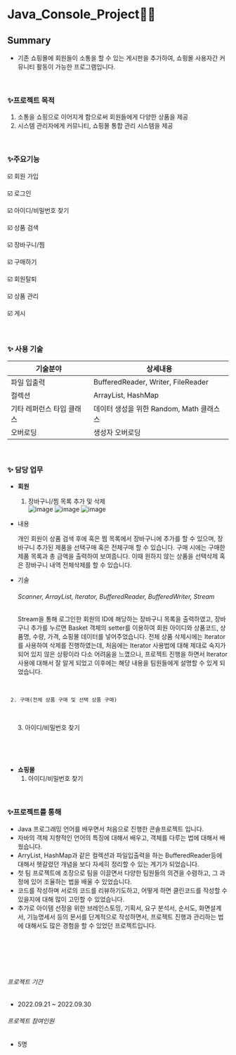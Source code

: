# Java_Console_Project👩‍💻


## Summary
- 기존 쇼핑몰에 회원들이 소통을 할 수 있는 게시판을 추가하여, 쇼핑몰 사용자간 커뮤니티 활동이 가능한 프로그램입니다.

&nbsp;
&nbsp;

### ✨프로젝트 목적
1.  소통을 쇼핑으로 이어지게 함으로써 회원들에게 다양한 상품을 제공
2.  시스템 관리자에게 커뮤니티,  쇼핑몰 통합 관리 시스템을 제공


&nbsp;
&nbsp;

### ✨주요기능
☑️ 회원 가입

☑️ 로그인

☑️ 아이디/비밀번호 찾기

☑️ 상품 검색

☑️ 장바구니/찜

☑️ 구매하기

☑️ 회원탈퇴

☑️ 상품 관리

☑️ 게시


&nbsp;
&nbsp;

### ✨ 사용 기술
| 기술분야 | 상세내용 |
| ------ | ------ |
| 파일 입출력 | BufferedReader, Writer, FileReader |
| 컬렉션 | ArrayList<T>, HashMap<T> |
| 기타 레퍼런스 타입 클래스 | 데이터 생성을 위한 Random, Math 클래스스 |
| 오버로딩 | 생성자 오버로딩 |

&nbsp;
 &nbsp;     

### ✨ 담당 업무
- **회원** 
     1. 장바구니/찜 목록 추가 및 삭제
&nbsp;
&nbsp;
&nbsp;     
     ![image](https://user-images.githubusercontent.com/111338981/214494231-cc423de0-8387-4dcb-a150-4ab246d8ff73.png)
     ![image](https://user-images.githubusercontent.com/111338981/214494327-ac952a79-6ab3-4e14-a585-46e3df8e8795.png)
     ![image](https://user-images.githubusercontent.com/111338981/214494339-1221f547-88c8-4085-bc05-dfcc359f93ca.png)
&nbsp;
&nbsp;
- 내용
 

     개인 회원이 상품 검색 후에 혹은 찜 목록에서 장바구니에 추가를 할 수 있으며,
    장바구니 추가된 제품을 선택구매 혹은 전체구매 할 수 있습니다.
    구매 시에는 구매한 제품 목록과 총 금액을 출력하여 보여줍니다.
    이때 원하지 않는 상품을 선택삭제 혹은 장바구니 내역 전체삭제를 할 수 있습니다.
 
 
 
 
- 기술
     ###### Scanner, ArrayList, Iterator, BufferedReader, BufferedWriter, Stream

    Stream을 통해 로그인한 회원의 ID에 해당하는 장바구니 목록을 출력하였고,
    장바구니 추가를 누르면 Basket 객체의 setter를 이용하여 
    회원 아이디와 상품코드, 상품명, 수량, 가격, 쇼핑몰 데이터를 넣어주었습니다.
    전체 상품 삭제시에는 Iterator를 사용하여 삭제를 진행하였는데, 처음에는 Iterator 사용법에 대해
    제대로 숙지가 되어 있지 않은 상황이라 다소 어려움을 느꼈으나, 프로젝트 진행을 하면서 Iterator 사용에
    대해서 잘 알게 되었고 이후에는 해당 내용을 팀원들에게 설명할 수 있게 되었습니다. 


&nbsp;
&nbsp;
&nbsp;     
     
     2. 구매(전체 상품 구매 및 선택 상품 구매)
&nbsp;
&nbsp;
&nbsp;
     
&nbsp;
&nbsp;
&nbsp;
     3. 아이디/비밀번호 찾기 
     
&nbsp;
&nbsp;
&nbsp;
     
&nbsp;
&nbsp;
&nbsp;

- **쇼핑몰**
    1. 아이디/비밀번호 찾기 
     
&nbsp;
&nbsp;
&nbsp;
     
     
 ### ✨프로젝트를 통해
 
 - Java 프로그래밍 언어를 배우면서 처음으로 진행한 콘솔프로젝트 입니다.
 - 자바의 객체 지향적인 언어의 특징에 대해서 배우고, 객체를 다루는 법에 대해서 배웠습니다.
 - ArryList, HashMap과 같은 컬렉션과 파일입출력을 하는 BufferedReader등에 대해서 헷갈렸던 개념을 보다 자세히 정리할 수 있는 계기가 되었습니다.
 - 첫 팀 프로젝트에 조장으로 팀을 이끌면서 다양한 팀원들의 의견을 수렴하고, 그 과정에 있어 조율하는 법을 배울 수 있었습니다.
 - 코드를 작성하며 서로의 코드를 리뷰하기도하고, 어떻게 하면 클린코드를 작성할 수 있을지에 대해 많이 고민할 수 있었습니다.
 - 추가로 아이템 선정을 위한 브레인스토밍, 기획서, 요구 분석서, 순서도, 화면설계서, 기능명세서 등의 문서를 단계적으로 작성하면서, 프로젝트 진행과 관리하는 법에 대해서도 많은 경험을 할 수 있었던 프로젝트입니다.

&nbsp;
&nbsp;
---
&nbsp;
&nbsp;
###### _프로젝트 기간_
- 2022.09.21 ~ 2022.09.30


###### _프로젝트 참여인원_
- 5명


